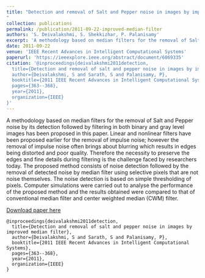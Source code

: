 ```yaml
---
title: "Detection and removal of Salt and Pepper noise in images by improved median filter
"
collection: publications
permalink: /publication/2011-09-22-improved-median-filter
authors: 'S. Deivalakshmi, S. Shekkizhar, P. Palanisamy'
excerpt: 'A methodology based on median filters for the removal of Salt and Pepper noise by its detection followed by filtering in both binary and gray level images has been proposed in this paper.'
date: 2011-09-22
venue: 'IEEE Recent Advances in Intelligent Computational Systems'
paperurl: 'https://ieeexplore.ieee.org/abstract/document/6069335'
citation: '@inproceedings{deivalakshmi2011detection,
  title={Detection and removal of salt and pepper noise in images by improved median filter},
  author={Deivalakshmi, S and Sarath, S and Palanisamy, P},
  booktitle={2011 IEEE Recent Advances in Intelligent Computational Systems},
  pages={363--368},
  year={2011},
  organization={IEEE}
}'
---
```

A methodology based on median filters for the removal of Salt and Pepper noise by its detection followed by filtering in both binary and gray level images has been proposed in this paper. Linear and nonlinear filters have been proposed earlier for the removal of impulse noise; however the removal of impulse noise often brings about blurring which results in edges being distorted and poor quality. Therefore the necessity to preserve the edges and fine details during filtering is the challenge faced by researchers today. The proposed method consists of noise detection followed by the removal of detected noise by median filter using selective pixels that are not noise themselves. The noise detection is based on simple thresholding of pixels. Computer simulations were carried out to analyse the performance of the proposed method and the results obtained were compared to that of conventional median filter and center weighted median (CWM) filter.

[Download paper here](https://ieeexplore.ieee.org/abstract/document/6069335)

```
@inproceedings{deivalakshmi2011detection,
  title={Detection and removal of salt and pepper noise in images by improved median filter},
  author={Deivalakshmi, S and Sarath, S and Palanisamy, P},
  booktitle={2011 IEEE Recent Advances in Intelligent Computational Systems},
  pages={363--368},
  year={2011},
  organization={IEEE}
}
```